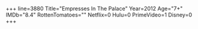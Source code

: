 +++
line=3880
Title="Empresses In The Palace"
Year=2012
Age="7+"
IMDb="8.4"
RottenTomatoes=""
Netflix=0
Hulu=0
PrimeVideo=1
Disney=0
+++

